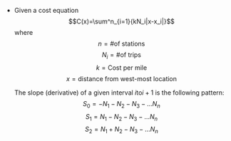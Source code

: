 - Given a cost equation
  $$C(x)=\sum^n_{i=1}{kN_i|x-x_i|}$$
  where
  $$n = \text{\# of stations}$$
  $$N_i = \text{\# of trips}$$
  $$k = \text{Cost per mile}$$
  $$x = \text{distance from west-most location}$$
  
  The slope (derivative) of a given interval $i \text{to} i+1$ is the following pattern:
  $$S_0=-N_1-N_2-N_3-...N_n$$
  $$S_1=N_1-N_2-N_3-...N_n$$
  $$S_2=N_1+N_2-N_3-...N_n$$